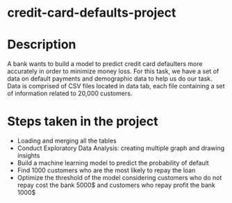 # credit-card-defaults-project

# Description
A bank wants to build a model to predict credit card defaulters more accurately in order to minimize money loss. For this task, we have a set of data on default payments and demographic data to help us do our task. Data is comprised of CSV files located in data tab, each file containing a set of information related to 20,000 customers.

# Steps taken in the project
- Loading and merging all the tables
- Conduct Exploratory Data Analysis: creating multiple graph and drawing insights
- Build a machine learning model to predict the probability of default
- Find 1000 customers who are the most likely to repay the loan
- Optimize the threshold of the model considering customers who do not repay cost the bank 5000$ and customers who repay profit the bank 1000$
